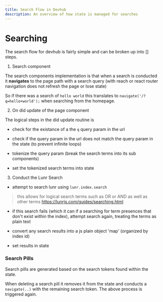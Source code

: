 ```yaml
---
title: Search Flow in Devhub
description: An overview of how state is managed for searches
---
```


# Searching

The search flow for devhub is fairly simple and can be broken up into [] steps.

1. Search component

The search components implementation is that when a search is conducted it **navigates** to the page
path with a search query (with reach or react router navigation does not refresh the page or lose state)

So if there was a search of `hello world` this translates to `navigate('/?q=hello+world');` when searching
from the homepage. 

2. On did update of the page component

The logical steps in the did update routine is

- check for the existance of a the `q` query param in the url

- check if the query param in the url does not match the query param in the state (to prevent infinite loops)

- tokenize the query param (break the search terms into its sub components)

- set the tokenized search terms into state

3. Conduct the Lunr Search

- attempt to search lunr using `lunr.index.search`
> this allows for logical search terms such as OR or AND as well as other terms https://lunrjs.com/guides/searching.html

- if this search fails (which it can if a searching for term presences that don't exist within the index), attempt
search again, treating the terms as plain text

- convert any search results into a js plain object 'map' (organized by index id)

- set results in state


### Search Pills

Search pills are generated based on the search tokens found within the state. 

When deleting a search pill it removes it from the state and conducts a `navigate(..)` with the remaining
search token. The above process is triggered again.